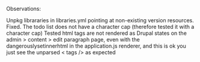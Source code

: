 
Observations:

Unpkg librararies in libraries.yml pointing at non-existing version resources.  Fixed.
The todo list does not have a character cap (therefore tested it with a character cap)
Tested html tags are not rendered as Drupal states on the admin > content > edit paragraph page, even with the dangerouslysetinnerhtml in the application.js renderer, and this is ok you just see the unparsed < tags /> as expected

